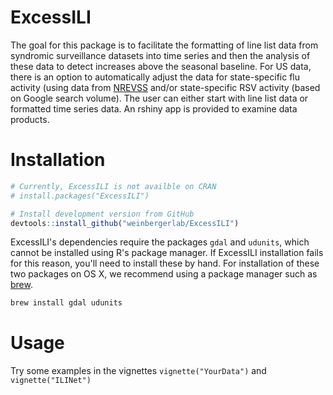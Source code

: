 # ExcessILI

The goal for this package is to facilitate the formatting of line list data
from syndromic surveillance datasets into time series and then the analysis of
these data to detect increases above the seasonal baseline. For US data, there
is an option to automatically adjust the data for state-specific flu activity
(using data from [NREVSS](https://www.cdc.gov/surveillance/nrevss/index.html)
and/or state-specific RSV activity (based on Google search volume). The user
can either start with line list data or formatted time series data. An rshiny
app is provided to examine data products.

# Installation

```r
# Currently, ExcessILI is not availble on CRAN
# install.packages("ExcessILI")

# Install development version from GitHub
devtools::install_github("weinbergerlab/ExcessILI")
```

ExcessILI's dependencies require the packages `gdal` and `udunits`, which
cannot be installed using R's package manager. If ExcessILI installation fails
for this reason, you'll need to install these by hand. For installation of
these two packages on OS X, we recommend using a package manager such as
[brew](https://brew.sh).

```bash
brew install gdal udunits
```

# Usage

Try some examples in the vignettes `vignette("YourData")` and 
`vignette("ILINet")`

